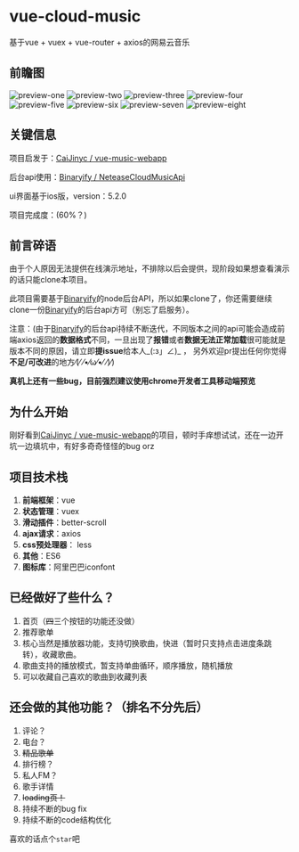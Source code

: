 # vue-cloud-music
基于vue + vuex + vue-router + axios的网易云音乐

## 前瞻图
![preview-one](./vue-cloud-music/src/common/img/preview/preview-one.jpg)
![preview-two](./vue-cloud-music/src/common/img/preview/preview-two.jpg)
![preview-three](./vue-cloud-music/src/common/img/preview/preview-three.jpg)
![preview-four](./vue-cloud-music/src/common/img/preview/preview-four.jpg)
![preview-five](./vue-cloud-music/src/common/img/preview/preview-five.jpg)
![preview-six](./vue-cloud-music/src/common/img/preview/preview-six.jpg)
![preview-seven](./vue-cloud-music/src/common/img/preview/preview-seven.jpg)
![preview-eight](./vue-cloud-music/src/common/img/preview/preview-eight.jpg)

## 关键信息
项目启发于：[CaiJinyc / vue-music-webapp](https://github.com/CaiJinyc/vue-music-webapp)

后台api使用：[Binaryify / NeteaseCloudMusicApi](https://github.com/Binaryify/NeteaseCloudMusicApi)

ui界面基于ios版，version：5.2.0

项目完成度：(60%？)

## 前言碎语
由于个人原因无法提供在线演示地址，不排除以后会提供，现阶段如果想查看演示的话只能clone本项目。

此项目需要基于[Binaryify](https://github.com/Binaryify/NeteaseCloudMusicApi)的node后台API，所以如果clone了，你还需要继续clone一份[Binaryify](https://github.com/Binaryify/NeteaseCloudMusicApi)的后台api方可（别忘了启服务）。

注意：(由于[Binaryify](https://github.com/Binaryify/NeteaseCloudMusicApi)的后台api持续不断迭代，不同版本之间的api可能会造成前端axios返回的**数据格式**不同，一旦出现了**报错**或者**数据无法正常加载**很可能就是版本不同的原因，请立即**提issue**给本人_(:з」∠)_ ， 另外欢迎pr提出任何你觉得**不足/可改进**的地方⁄(⁄ ⁄•⁄ω⁄•⁄ ⁄)⁄)

**真机上还有一些bug，目前强烈建议使用chrome开发者工具移动端预览**

## 为什么开始
刚好看到[CaiJinyc / vue-music-webapp](https://github.com/CaiJinyc/vue-music-webapp)的项目，顿时手痒想试试，还在一边开坑一边填坑中，有好多奇奇怪怪的bug orz


## 项目技术栈
1. **前端框架**：vue
2. **状态管理**：vuex
3. **滑动插件**：better-scroll
4. **ajax请求**：axios
5. **css预处理器**： less
6. **其他**：ES6
7. **图标库**：阿里巴巴iconfont

## 已经做好了些什么？
1. 首页（~~四~~三个按钮的功能还没做）
2. 推荐歌单
3. 核心当然是播放器功能，支持切换歌曲，快进（暂时只支持点击进度条跳转），收藏歌曲。
4. 歌曲支持的播放模式，暂支持单曲循环，顺序播放，随机播放
5. 可以收藏自己喜欢的歌曲到收藏列表

## 还会做的其他功能？（排名不分先后）
1. 评论？
2. 电台？
3. ~~精品歌单~~
4. 排行榜？
5. 私人FM？
6. 歌手详情
7. ~~loading页！~~
8. 持续不断的bug fix
9. 持续不断的code结构优化

喜欢的话点个`star`吧
